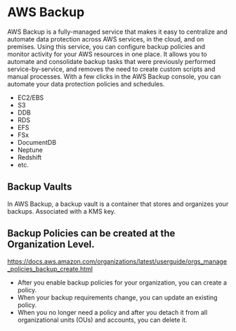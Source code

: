 # AWS Backup

AWS Backup is a fully-managed service that makes it easy to centralize and automate data protection across AWS services, in the cloud, and on premises. Using this service, you can configure backup policies and monitor activity for your AWS resources in one place. It allows you to automate and consolidate backup tasks that were previously performed service-by-service, and removes the need to create custom scripts and manual processes. With a few clicks in the AWS Backup console, you can automate your data protection policies and schedules.

- EC2/EBS
- S3
- DDB
- RDS
- EFS
- FSx
- DocumentDB
- Neptune
- Redshift
- etc.

## Backup Vaults
In AWS Backup, a backup vault is a container that stores and organizes your backups. Associated with a KMS key.

## Backup Policies can be created at the Organization Level.

https://docs.aws.amazon.com/organizations/latest/userguide/orgs_manage_policies_backup_create.html

- After you enable backup policies for your organization, you can create a policy.
- When your backup requirements change, you can update an existing policy.
- When you no longer need a policy and after you detach it from all organizational units (OUs) and accounts, you can delete it.